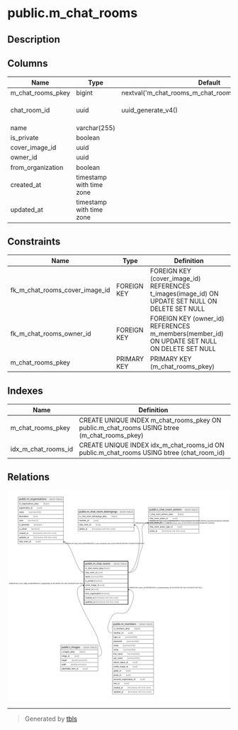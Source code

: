 # public.m_chat_rooms

## Description

## Columns

| Name | Type | Default | Nullable | Children | Parents | Comment |
| ---- | ---- | ------- | -------- | -------- | ------- | ------- |
| m_chat_rooms_pkey | bigint | nextval('m_chat_rooms_m_chat_rooms_pkey_seq'::regclass) | false |  |  |  |
| chat_room_id | uuid | uuid_generate_v4() | false | [public.m_organizations](public.m_organizations.md) [public.m_chat_room_belongings](public.m_chat_room_belongings.md) [public.t_chat_room_actions](public.t_chat_room_actions.md) |  |  |
| name | varchar(255) |  | false |  |  |  |
| is_private | boolean |  | false |  |  |  |
| cover_image_id | uuid |  | true |  | [public.t_images](public.t_images.md) |  |
| owner_id | uuid |  | true |  | [public.m_members](public.m_members.md) |  |
| from_organization | boolean |  | false |  |  |  |
| created_at | timestamp with time zone |  | false |  |  |  |
| updated_at | timestamp with time zone |  | false |  |  |  |

## Constraints

| Name | Type | Definition |
| ---- | ---- | ---------- |
| fk_m_chat_rooms_cover_image_id | FOREIGN KEY | FOREIGN KEY (cover_image_id) REFERENCES t_images(image_id) ON UPDATE SET NULL ON DELETE SET NULL |
| fk_m_chat_rooms_owner_id | FOREIGN KEY | FOREIGN KEY (owner_id) REFERENCES m_members(member_id) ON UPDATE SET NULL ON DELETE SET NULL |
| m_chat_rooms_pkey | PRIMARY KEY | PRIMARY KEY (m_chat_rooms_pkey) |

## Indexes

| Name | Definition |
| ---- | ---------- |
| m_chat_rooms_pkey | CREATE UNIQUE INDEX m_chat_rooms_pkey ON public.m_chat_rooms USING btree (m_chat_rooms_pkey) |
| idx_m_chat_rooms_id | CREATE UNIQUE INDEX idx_m_chat_rooms_id ON public.m_chat_rooms USING btree (chat_room_id) |

## Relations

![er](public.m_chat_rooms.svg)

---

> Generated by [tbls](https://github.com/k1LoW/tbls)
